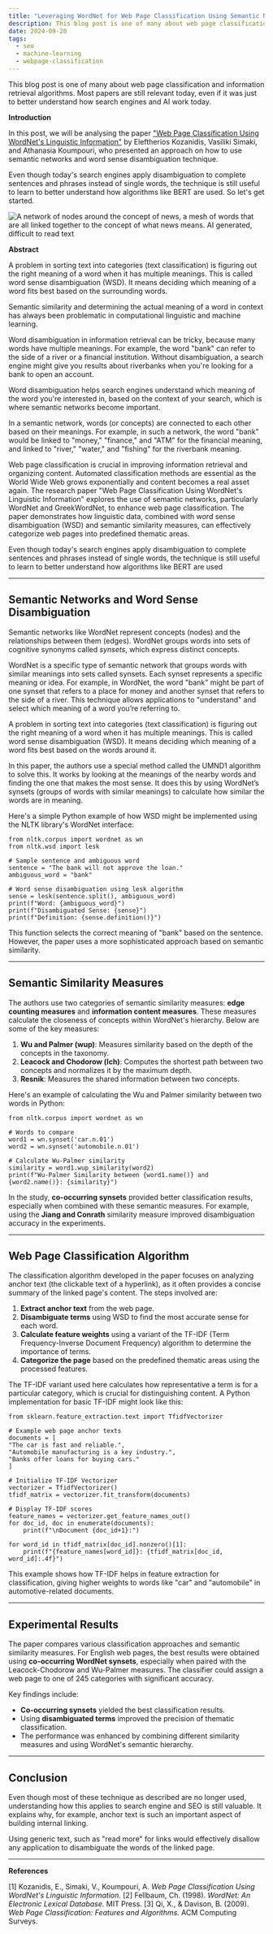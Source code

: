 ```yaml
---
title: "Leveraging WordNet for Web Page Classification Using Semantic Networks"
description: This blog post is one of many about web page classification and information retrieval algorithms. Most papers are still relevant today, even if it was just to better understand how search engines and AI work today.
date: 2024-09-20
tags:
  - seo
  - machine-learning
  - webpage-classification
---
```


This blog post is one of many about web page classification and information retrieval algorithms. Most papers are still relevant today, even if it was just to better understand how search engines and AI work today.

**Introduction**

In this post, we will be analysing the paper ["Web Page Classification Using WordNet's Linguistic Information"](https://www.academia.edu/5085262/Web_Page_Classification_Using_WordNets_Linguistic_Information)  by Eleftherios Kozanidis, Vasiliki Simaki, and Athanasia Koumpouri, who presented an approach on how to use semantic networks and word sense disambiguation technique.

Even though today's search engines apply disambiguation to complete sentences and phrases instead of single words, the technique is still useful to learn to better understand how algorithms like BERT are used. So let's get started.

![A network of nodes around the concept of news, a mesh of words that are all linked together to the concept of what news means. AI generated, difficult to read text](/img/semantic-network.webp)

**Abstract**

A problem in sorting text into categories (text classification) is figuring out the right meaning of a word when it has multiple meanings. This is called word sense disambiguation (WSD). It means deciding which meaning of a word fits best based on the surrounding words.

Semantic similarity and determining the actual meaning of a word in context has always been problematic in computational linguistic and machine learning.

Word disambiguation in information retrieval can be tricky, because many words have multiple meanings. For example, the word "bank" can refer to the side of a river or a financial institution. Without disambiguation, a search engine might give you results about riverbanks when you're looking for a bank to open an account.

Word disambiguation helps search engines understand which meaning of the word you're interested in, based on the context of your search, which is where semantic networks become important.

In a semantic network, words (or concepts) are connected to each other based on their meanings. For example, in such a network, the word "bank" would be linked to "money," "finance," and "ATM" for the financial meaning, and linked to "river," "water," and "fishing" for the riverbank meaning.

Web page classification is crucial in improving information retrieval and organizing content. Automated classification methods are essential as the World Wide Web grows exponentially and content becomes a real asset again. The research paper "Web Page Classification Using WordNet's Linguistic Information" explores the use of semantic networks, particularly WordNet and GreekWordNet, to enhance web page classification. The paper demonstrates how linguistic data, combined with word sense disambiguation (WSD) and semantic similarity measures, can effectively categorize web pages into predefined thematic areas.

Even though today's search engines apply disambiguation to complete sentences and phrases instead of single words, the technique is still useful to learn to better understand how algorithms like BERT are used

---

## Semantic Networks and Word Sense Disambiguation

Semantic networks like WordNet represent concepts (nodes) and the relationships between them (edges). WordNet groups words into sets of cognitive synonyms called *synsets*, which express distinct concepts.

WordNet is a specific type of semantic network that groups words with similar meanings into sets called synsets. Each synset represents a specific meaning or idea. For example, in WordNet, the word "bank" might be part of one synset that refers to a place for money and another synset that refers to the side of a river. This technique allows applications to "understand" and select which meaning of a word you’re referring to.

A problem in sorting text into categories (text classification) is figuring out the right meaning of a word when it has multiple meanings. This is called word sense disambiguation (WSD). It means deciding which meaning of a word fits best based on the words around it.

In this paper, the authors use a special method called the UMND1 algorithm to solve this. It works by looking at the meanings of the nearby words and finding the one that makes the most sense. It does this by using WordNet’s synsets (groups of words with similar meanings) to calculate how similar the words are in meaning.

Here's a simple Python example of how WSD might be implemented using the NLTK library's WordNet interface:

```
from nltk.corpus import wordnet as wn
from nltk.wsd import lesk

# Sample sentence and ambiguous word
sentence = "The bank will not approve the loan."
ambiguous_word = "bank"

# Word sense disambiguation using lesk algorithm
sense = lesk(sentence.split(), ambiguous_word)
print(f"Word: {ambiguous_word}")
print(f"Disambiguated Sense: {sense}")
print(f"Definition: {sense.definition()}")
```

This function selects the correct meaning of "bank" based on the sentence. However, the paper uses a more sophisticated approach based on semantic similarity.

---

## Semantic Similarity Measures

The authors use two categories of semantic similarity measures: **edge counting measures** and **information content measures**. These measures calculate the closeness of concepts within WordNet's hierarchy. Below are some of the key measures:

1. **Wu and Palmer (wup)**: Measures similarity based on the depth of the concepts in the taxonomy.
2. **Leacock and Chodorow (lch)**: Computes the shortest path between two concepts and normalizes it by the maximum depth.
3. **Resnik**: Measures the shared information between two concepts.

Here's an example of calculating the Wu and Palmer similarity between two words in Python:

```
from nltk.corpus import wordnet as wn

# Words to compare
word1 = wn.synset('car.n.01')
word2 = wn.synset('automobile.n.01')

# Calculate Wu-Palmer similarity
similarity = word1.wup_similarity(word2)
print(f"Wu-Palmer Similarity between {word1.name()} and {word2.name()}: {similarity}")
```

In the study, **co-occurring synsets** provided better classification results, especially when combined with these semantic measures. For example, using the **Jiang and Conrath** similarity measure improved disambiguation accuracy in the experiments.

---

## Web Page Classification Algorithm

The classification algorithm developed in the paper focuses on analyzing anchor text (the clickable text of a hyperlink), as it often provides a concise summary of the linked page's content. The steps involved are:

1. **Extract anchor text** from the web page.
2. **Disambiguate terms** using WSD to find the most accurate sense for each word.
3. **Calculate feature weights** using a variant of the TF-IDF (Term Frequency-Inverse Document Frequency) algorithm to determine the importance of terms.
4. **Categorize the page** based on the predefined thematic areas using the processed features.

The TF-IDF variant used here calculates how representative a term is for a particular category, which is crucial for distinguishing content. A Python implementation for basic TF-IDF might look like this:

```
from sklearn.feature_extraction.text import TfidfVectorizer

# Example web page anchor texts
documents = [
"The car is fast and reliable.",
"Automobile manufacturing is a key industry.",
"Banks offer loans for buying cars."
]

# Initialize TF-IDF Vectorizer
vectorizer = TfidfVectorizer()
tfidf_matrix = vectorizer.fit_transform(documents)

# Display TF-IDF scores
feature_names = vectorizer.get_feature_names_out()
for doc_id, doc in enumerate(documents):
	print(f"\nDocument {doc_id+1}:")

for word_id in tfidf_matrix[doc_id].nonzero()[1]:
	print(f"{feature_names[word_id]}: {tfidf_matrix[doc_id, word_id]:.4f}")
```

This example shows how TF-IDF helps in feature extraction for classification, giving higher weights to words like "car" and "automobile" in automotive-related documents.

---

## Experimental Results

The paper compares various classification approaches and semantic similarity measures. For English web pages, the best results were obtained using **co-occurring WordNet synsets**, especially when paired with the Leacock-Chodorow and Wu-Palmer measures. The classifier could assign a web page to one of 245 categories with significant accuracy.

Key findings include:
- **Co-occurring synsets** yielded the best classification results.
- Using **disambiguated terms** improved the precision of thematic classification.
- The performance was enhanced by combining different similarity measures and using WordNet's semantic hierarchy.

---

## Conclusion

Even though most of these technique as described are no longer used, understanding how this applies to search engine and SEO is still valuable. It explains why, for example, anchor text is such an important aspect of building internal linking.

Using generic text, such as "read more" for links would effectively disallow any application to disambiguate the words of the linked page.




---

**References**

[1] Kozanidis, E., Simaki, V., Koumpouri, A. *Web Page Classification Using WordNet's Linguistic Information*.
[2] Fellbaum, Ch. (1998). *WordNet: An Electronic Lexical Database*. MIT Press.
[3] Qi, X., & Davison, B. (2009). *Web Page Classification: Features and Algorithms*. ACM Computing Surveys.

